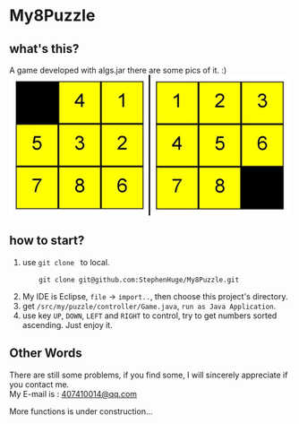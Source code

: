 # My8Puzzle

## what's this?
A game developed with algs.jar
there are some pics of it. :)
![](https://github.com/StephenHuge/Markdown_Pic/blob/master/Java/Game/8Puzzle/game.jpg?raw=true)
## how to start?
1. use `git clone ` to local.
    ```
        git clone git@github.com:StephenHuge/My8Puzzle.git
    ```
2. My IDE is Eclipse, `file` -> `import..`, then choose this project's directory.
3. get `/src/my/puzzle/controller/Game.java`, `run as Java Application`.
4. use key `UP`, `DOWN`, `LEFT` and `RIGHT` to control, try to get numbers sorted ascending. Just enjoy it.

## Other Words
There are still some problems, if you find some, I will sincerely appreciate if you contact me.  
My E-mail is : 407410014@qq.com

More functions is under construction...

